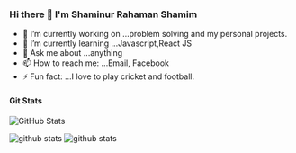 ### Hi there 👋 I'm Shaminur Rahaman Shamim


- 🔭 I’m currently working on ...problem solving and my personal projects.
- 🌱 I’m currently learning ...Javascript,React JS
- 💬 Ask me about ...anything
- 📫 How to reach me: ...Email, Facebook
- ⚡ Fun fact: ...I love to play cricket and football.

#### Git Stats
![GitHub Stats](https://github-readme-stats.vercel.app/api?username=shamim392&theme=radical)

![github stats](https://github-readme-stats.vercel.app/api?username=shamim392&theme=tokyonight&hide=contribs,prs)
![github stats](https://github-readme-stats.vercel.app/api?username=shamim392&count_private=true&theme=tokyonight&hide=contribs,prs)

